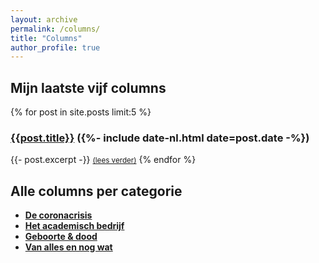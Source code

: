 ```yaml
---
layout: archive
permalink: /columns/
title: "Columns"
author_profile: true
---
```


## Mijn laatste vijf columns

{% for post in site.posts limit:5 %}
<h3><a href="{{post.url}}">{{post.title}}</a> ({%- include date-nl.html date=post.date -%})</h3>

{{- post.excerpt -}} <small><a href="{{post.url}}">(lees verder)</a></small>
{% endfor %}

## Alle columns per categorie

* **[De coronacrisis]({{site.categories['Corona'].url}})**
* **[Het academisch bedrijf]({{site.categories['Academisch-bedrijf'].url}})**
* **[Geboorte & dood]({{site.categories['Geboorte-dood'].url}})**
* **[Van alles en nog wat]({{site.categories['Alles-nogwat'].url}})**

